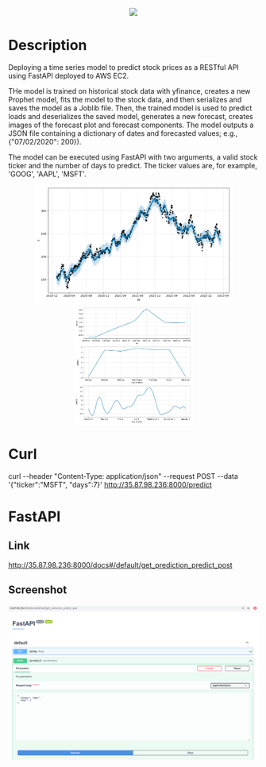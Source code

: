 <p align = "center" draggable=”false” ><img src="https://user-images.githubusercontent.com/37101144/161836199-fdb0219d-0361-4988-bf26-48b0fad160a3.png" 
     width="200px"
     height="auto"/>
</p>

# Description

Deploying a time series model to predict stock prices as a RESTful API using FastAPI deployed to AWS EC2.

THe model is trained on historical stock data with yfinance, creates a new Prophet model, fits the model to the stock data, and then serializes and saves the model as a Joblib file. Then, the trained model is used to predict loads and deserializes the saved model, generates a new forecast, creates images of the forecast plot and forecast components. The model outputs a JSON file containing a dictionary of dates and forecasted values; e.g., {"07/02/2020": 200}).

The model can be executed using FastAPI with two arguments, a valid stock ticker and the number of days to predict. The ticker values are, for example, 'GOOG', 'AAPL', 'MSFT'. 

<p align="center">
<img src="src/MSFT_plot.png" alt="drawing" width="400"/>
<img src="src/MSFT_plot_components.png" alt="drawing" width="240"/>
</p>

# Curl

curl --header "Content-Type: application/json" --request POST --data '{"ticker":"MSFT", "days":7}' http://35.87.98.236:8000/predict

# FastAPI

## Link

http://35.87.98.236:8000/docs#/default/get_prediction_predict_post

## Screenshot

<p align="center">
<img src="src/img/FastAPI_docs_visible_IP.png" alt="drawing" width="800"/>
</p>
